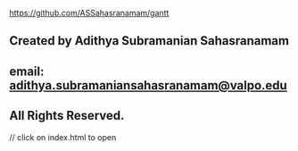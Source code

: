 https://github.com/ASSahasranamam/gantt

## Created by Adithya Subramanian Sahasranamam
## email: adithya.subramaniansahasranamam@valpo.edu
## All Rights Reserved.

// click on index.html to open
